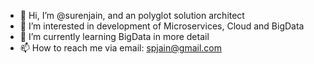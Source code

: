 - 👋 Hi, I’m @surenjain, and an polyglot solution architect
- 👀 I’m interested in development of Microservices, Cloud and BigData
- 🌱 I’m currently learning BigData in more detail
- 📫 How to reach me via email: spjain@gmail.com

<!---
surenjain/surenjain is a ✨ special ✨ repository because its `README.md` (this file) appears on your GitHub profile.
You can click the Preview link to take a look at your changes.
--->
